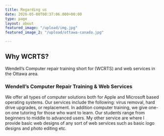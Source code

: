 ```yaml
---
title: Regarding us
date: 2020-05-08T00:37:06.000+00:00
type: page
layout: about
featured_image: "/upload/img.jpg"
featured_image_2: "/upload/ottawa-canada.jpg"

---
```

## **Why WCRTS?**

Wendell’s Computer repair training  short for (WCRTS) and web services in the Ottawa area.

### **Wendell’s** **Computer** **Repair** **Training** **&** **Web Services**

We offer all types of computer solutions both for Apple and Microsoft based operating systems. Our services include the following: virus removal, hard drive upgrades, or replacement. In addition  computer training, we give one-on one tutoring for those who want to learn. Our students range from beginners to middle to advanced users. My other service are where I provide basic web designs of any sort of web services such as basic logo designs and photo editing etc.